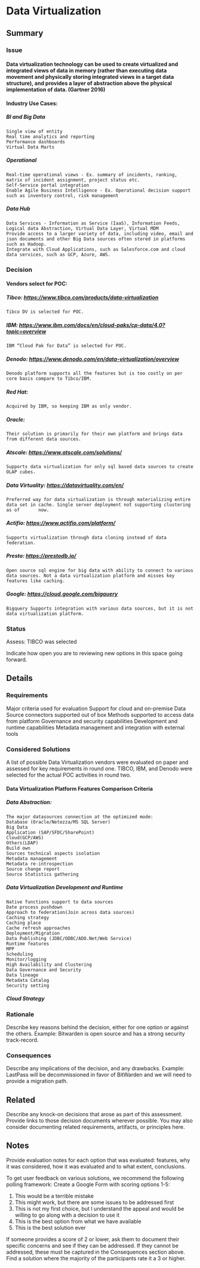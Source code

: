 # Data Virtualization
## Summary
### Issue
#### Data virtualization technology can be used to create virtualized and integrated views of data in memory (rather than executing data movement and physically storing integrated views in a target data structure), and provides a layer of abstraction above the physical implementation of data. (Gartner 2016)

#### Industry Use Cases:
##### BI and Big Data 
    Single view of entity
    Real time analytics and reporting
    Performance dashboards
    Virtual Data Marts
##### Operational
    Real-time operational views - Ex. summary of incidents, ranking, matrix of incident assignment, project status etc.
    Self-Service portal integration
    Enable Agile Business Intelligence - Ex. Operational decision support such as inventory control, risk management
##### Data Hub
    Data Services - Information as Service (IaaS), Information Feeds, Logical data Abstraction, Virtual Data Layer, Virtual MDM
    Provide access to a larger variety of data, including video, email and json documents and other Big Data sources often stored in platforms such as Hadoop.
    Integrate with Cloud Applications, such as Salesforce.com and cloud data services, such as GCP, Azure, AWS.

### Decision
#### Vendors select for POC:
##### Tibco: https://www.tibco.com/products/data-virtualization
    Tibco DV is selected for POC.
##### IBM: https://www.ibm.com/docs/en/cloud-paks/cp-data/4.0?topic=overview
    IBM “Cloud Pak for Data” is selected for POC.
##### Denodo: https://www.denodo.com/en/data-virtualization/overview 
    Denodo platform supports all the features but is too costly on per core basis compare to Tibco/IBM.
##### Red Hat: 
    Acquired by IBM, so keeping IBM as only vendor.
##### Oracle: 
    Their solution is primarily for their own platform and brings data from different data sources.
##### Atscale: https://www.atscale.com/solutions/ 
    Supports data virtualization for only sql based data sources to create OLAP cubes.
##### Data Virtuality: https://datavirtuality.com/en/ 
    Preferred way for data virtualization is through materializing entire data set in cache. Single server deployment not supporting clustering as of       now. 
##### Actifio: https://www.actifio.com/platform/ 
    Supports virtualization through data cloning instead of data federation.
##### Presto: https://prestodb.io/ 
    Open source sql engine for big data with ability to connect to various data sources. Not a data virtualization platform and misses key features like caching.
##### Google: https://cloud.google.com/bigquery 
    Bigquery Supports integration with various data sources, but it is not data virtualization platform.


### Status
Assess: TIBCO was selected

Indicate how open you are to reviewing new options in this space going forward.

## Details
### Requirements
Major criteria used for evaluation
  Support for cloud and on-premise
  Data Source connectors supported out of box
  Methods supported to access data from platform
  Governance and security capabilities
  Development and runtime capabilities
  Metadata management and integration with external tools
  
### Considered Solutions
A list of possible Data Virtualization vendors were evaluated on paper and assessed for key requirements in round one. TIBCO, IBM, and Denodo were selected for the actual POC activities in round two.

#### Data Virtualization Platform Features Comparison Criteria
##### Data Abstraction:
    The major datasources connection at the optimized mode:
    Database (Oracle/Netezza/MS SQL Server)
    Big Data 
    Application (SAP/SFDC/SharePoint)
    Cloud(GCP/AWS)
    Others(LDAP)
    Build own
    Sources technical aspects isolation  
    Metadata management
    Metadata re-introspection
    Source change report
    Source Statistics gathering 

##### Data Virtualization Development and Runtime
    Native functions support to data sources
    Date process pushdown
    Approach to federation(Join across data sources)
    Caching strategy
    Caching place
    Cache refresh approaches
    Deployment/Migration
    Data Publishing (JDBC/ODBC/ADO.Net/Web Service)
    Runtime features
    MPP
    Scheduling
    Monitor/logging
    High Availability and Clustering
    Data Governance and Security
    Data lineage
    Metadata Catalog
    Security setting

##### Cloud Strategy


### Rationale
Describe key reasons behind the decision, either for one option or against the others. Example: Bitwarden is open source and has a strong security track-record.
### Consequences
Describe any implications of the decision, and any drawbacks. Example: LastPass will be decommissioned in favor of BitWarden and we will need to provide a migration path.

## Related
Describe any knock-on decisions that arose as part of this assessment. Provide links to those decision documents wherever possible.
You may also consider documenting related requirements, artifacts, or principles here.

## Notes
Provide evaluation notes for each option that was evaluated: features, why it was considered, how it was evaluated and to what extent, conclusions.

To get user feedback on various solutions, we recommend the following polling framework:
Create a Google Form with scoring options 1-5: 
1. This would be a terrible mistake
2. This might work, but there are some issues to be addressed first
3. This is not my first choice, but I understand the appeal and would be willing to go along with a decision to use it
4. This is the best option from what we have available
5. This is the best solution ever

If someone provides a score of 2 or lower, ask them to document their specific concerns and see if they can be addressed. If they cannot be addressed, these must be captured in the Consequences section above. Find a solution where the majority of the participants rate it a 3 or higher.
